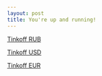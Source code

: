 ```yaml
---
layout: post
title: You're up and running!
---
```


[Tinkoff RUB](https://www.tinkoff.ru/rm/partina.lada1/GKfNR77509)

[Tinkoff USD](https://www.tinkoff.ru/rm/partina.lada1/ldnHk14395)

[Tinkoff EUR](https://www.tinkoff.ru/rm/partina.lada1/kTTLT46203)
